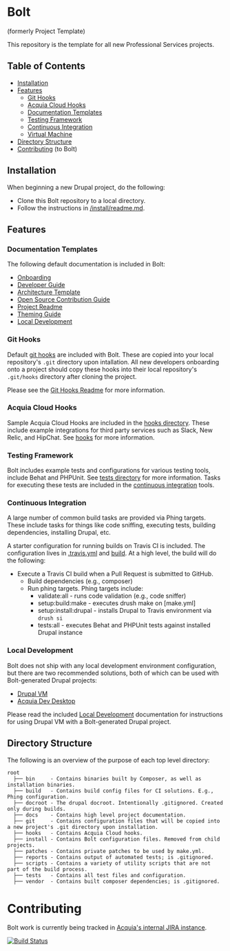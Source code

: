 # Bolt

(formerly Project Template)

This repository is the template for all new Professional Services projects.

## Table of Contents

* [Installation](#installation)
* [Features](#features)
  * [Git Hooks](#git-hooks)
  * [Acquia Cloud Hooks](#acquia-cloud-hooks)
  * [Documentation Templates](#documentation-templates)
  * [Testing Framework](#testing-framework)
  * [Continuous Integration](#continuous-integration)
  * [Virtual Machine](#virtual-machine)
* [Directory Structure](#directory-structure)
* [Contributing](#contributing) (to Bolt)

## Installation

When beginning a new Drupal project, do the following:

* Clone this Bolt repository to a local directory.
* Follow the instructions in [/install/readme.md](/install/readme.md).

## Features

### Documentation Templates

The following default documentation is included in Bolt:
* [Onboarding](/docs/onboarding.md)
* [Developer Guide](/docs/developer-guide.md)
* [Architecture Template](/docs/drupal-architecture-template.md)
* [Open Source Contribution Guide](/docs/os-contribution.md)
* [Project Readme](/docs/readme.md)
* [Theming Guide](/docs/theming.md)
* [Local Development](/docs/local-development.md)

### Git Hooks

Default [git hooks](https://git-scm.com/book/en/v2/Customizing-Git-Git-Hooks) are included with Bolt. These are copied into your local repository's `.git` directory upon intallation. All new developers onboarding onto a project should copy these hooks into their local repository's `.git/hooks` directory after cloning the project.

Please see the [Git Hooks Readme](/git/readme.md) for more information.

### Acquia Cloud Hooks

Sample Acquia Cloud Hooks are included in the [hooks directory](/hooks). These
include example integrations for third party services such as Slack, New Relic,
and HipChat. See [hooks](/hooks/readme.md) for more information.

### Testing Framework

Bolt includes example tests and configurations for various testing tools,
 include Behat and PHPUnit. See [tests directory](/tests) for more information.
Tasks for executing these tests are included in the [continuous integration](#continuous-integration)
tools.

### Continuous Integration

A large number of common build tasks are provided via Phing targets. These 
include tasks for things like code sniffing, executing tests, building 
dependencies, installing Drupal, etc.

A starter configuration for running builds on Travis CI is included. The
configuration lives in [.travis.yml](/.travis.yml) and [build](/build). At a high level, the build
will do the following:
* Execute a Travis CI build when a Pull Request is submitted to GitHub.
  * Build dependencies (e.g., composer)
  * Run phing targets. Phing targets include:
    * validate:all         - runs code validation (e.g., code sniffer)
    * setup:build:make     - executes drush make on [make.yml]
    * setup:install:drupal - installs Drupal to Travis environment via `drush si`
    * tests:all            - executes Behat and PHPUnit tests against installed Drupal instance

### Local Development

Bolt does not ship with any local development environment configuration, but there are two recommended solutions, both of which can be used with Bolt-generated Drupal projects:

  - [Drupal VM](http://www.drupalvm.com/)
  - [Acquia Dev Desktop](https://www.acquia.com/products-services/dev-desktop)

Please read the included [Local Development](/docs/local-development.md) documentation for instructions for using Drupal VM with a Bolt-generated Drupal project.

## Directory Structure

The following is an overview of the purpose of each top level directory:

    root
      ├── bin     - Contains binaries built by Composer, as well as installation binaries.
      ├── build   - Contains build config files for CI solutions. E.g., Phing configuration.
      ├── docroot - The drupal docroot. Intentionally .gitignored. Created only during builds.
      ├── docs    - Contains high level project documentation.
      ├── git     - Contains configuration files that will be copied into a new project's .git directory upon installation.
      ├── hooks   - Contains Acquia Cloud hooks.
      ├── install - Contains Bolt configuration files. Removed from child projects.
      ├── patches - Contains private patches to be used by make.yml.
      ├── reports - Contains output of automated tests; is .gitignored.
      ├── scripts - Contains a variety of utility scripts that are not part of the build process.
      ├── tests   - Contains all test files and configuration.
      ├── vendor  - Contains built composer dependencies; is .gitignored.

# Contributing

Bolt work is currently being tracked in [Acquia's internal JIRA instance](https://backlog.acquia.com/browse/PPT).

[![Build Status](https://magnum.travis-ci.com/acquia/bolt.svg?token=eFBAT6vQ9cqDh1Sed5Mw&branch=7.x)](https://magnum.travis-ci.com/acquia/bolt)
